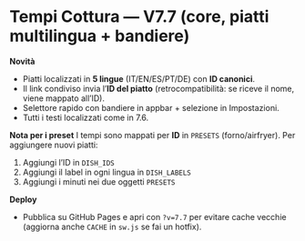 # Tempi Cottura — V7.7 (core, piatti multilingua + bandiere)

**Novità**
- Piatti localizzati in **5 lingue** (IT/EN/ES/PT/DE) con **ID canonici**.
- Il link condiviso invia l’**ID del piatto** (retrocompatibilità: se riceve il nome, viene mappato all’ID).
- Selettore rapido con bandiere in appbar + selezione in Impostazioni.
- Tutti i testi localizzati come in 7.6.

**Nota per i preset**
I tempi sono mappati per **ID** in `PRESETS` (forno/airfryer). Per aggiungere nuovi piatti:
1. Aggiungi l’ID in `DISH_IDS`
2. Aggiungi il label in ogni lingua in `DISH_LABELS`
3. Aggiungi i minuti nei due oggetti `PRESETS`

**Deploy**
- Pubblica su GitHub Pages e apri con `?v=7.7` per evitare cache vecchie (aggiorna anche `CACHE` in `sw.js` se fai un hotfix).
